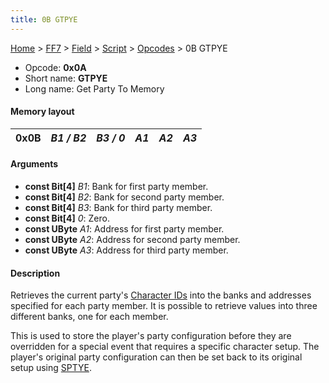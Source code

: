 ```yaml
---
title: 0B GTPYE
---
```


[Home](Main%20Page.md) > [FF7](FF7.md) > [Field](FF7/Field.md) > [Script](FF7/Field/Script.md) > [Opcodes](FF7/Field/Script/Opcodes.md) > 0B GTPYE

-   Opcode: **0x0A**
-   Short name: **GTPYE**
-   Long name: Get Party To Memory

#### Memory layout

| 0x0B | *B1 / B2* | *B3 / 0* | *A1* | *A2* | *A3* |
|------|-----------|----------|------|------|------|

#### Arguments

-   **const Bit\[4\]** *B1*: Bank for first party member.
-   **const Bit\[4\]** *B2*: Bank for second party member.
-   **const Bit\[4\]** *B3*: Bank for third party member.
-   **const Bit\[4\]** *0*: Zero.
-   **const UByte** *A1*: Address for first party member.
-   **const UByte** *A2*: Address for second party member.
-   **const UByte** *A3*: Address for third party member.

#### Description

Retrieves the current party's [Character IDs][] into the banks and
addresses specified for each party member. It is possible to retrieve
values into three different banks, one for each member.

This is used to store the player's party configuration before they are
overridden for a special event that requires a specific character setup.
The player's original party configuration can then be set back to its
original setup using [SPTYE][].

  [Character IDs]: ../../Character%20ID.md "wikilink"
  [SPTYE]: 0A%20SPTYE.md "wikilink"
